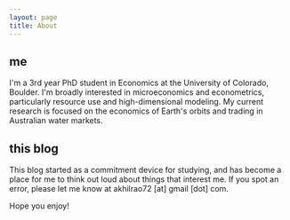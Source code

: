 ```yaml
---
layout: page
title: About
---
```

## me
I'm a 3rd year PhD student in Economics at the University of Colorado, Boulder. I'm broadly interested in microeconomics and econometrics, particularly resource use and high-dimensional modeling. My current research is focused on the economics of Earth's orbits and trading in Australian water markets.

## this blog
This blog started as a commitment device for studying, and has become a place for me to think out loud about things that interest me. If you spot an error, please let me know at akhilrao72 [at] gmail [dot] com.

Hope you enjoy!

